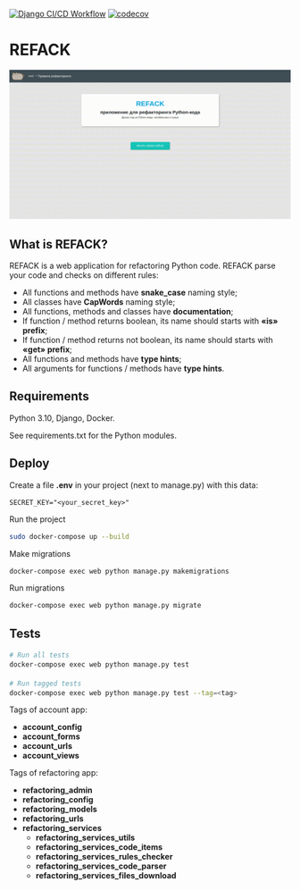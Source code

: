 [![Django CI/CD Workflow](https://github.com/OsnovaDT/REFACK/actions/workflows/main.yaml/badge.svg)](https://github.com/OsnovaDT/REFACK/actions/workflows/main.yaml)
[![codecov](https://codecov.io/gh/OsnovaDT/REFACK/branch/master/graph/badge.svg?token=6GOUES7M7E)](https://codecov.io/gh/OsnovaDT/REFACK)

# REFACK
![REFACK](./static_readme/app_work.gif)

## What is REFACK?
REFACK is a web application for refactoring Python code.
REFACK parse your code and checks on different rules:
- All functions and methods have **snake_case** naming style;
- All classes have **CapWords** naming style;
- All functions, methods and classes have **documentation**;
- If function / method returns boolean, its name should starts with **«is» prefix**;
- If function / method returns not boolean, its name should starts with **«get» prefix**;
- All functions and methods have **type hints**;
- All arguments for functions / methods have **type hints**.

## Requirements
Python 3.10, Django, Docker.

See requirements.txt for the Python modules.

## Deploy
Create a file **.env** in your project (next to manage.py) with this data:
```env
SECRET_KEY="<your_secret_key>"
```

Run the project
```bash
sudo docker-compose up --build
```

Make migrations
```bash
docker-compose exec web python manage.py makemigrations
```

Run migrations
```bash
docker-compose exec web python manage.py migrate
```

## Tests
```bash
# Run all tests
docker-compose exec web python manage.py test

# Run tagged tests
docker-compose exec web python manage.py test --tag=<tag>
```

Tags of account app:
- **account_config**
- **account_forms**
- **account_urls**
- **account_views**

Tags of refactoring app:
- **refactoring_admin**
- **refactoring_config**
- **refactoring_models**
- **refactoring_urls**
- **refactoring_services**
    - **refactoring_services_utils**
    - **refactoring_services_code_items**
    - **refactoring_services_rules_checker**
    - **refactoring_services_code_parser**
    - **refactoring_services_files_download**